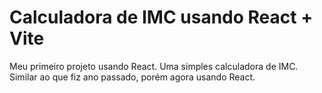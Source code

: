 # Calculadora de IMC usando React + Vite

Meu primeiro projeto usando React. Uma simples calculadora de IMC. Similar ao que fiz ano passado, porém agora usando React.

